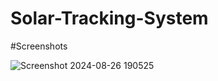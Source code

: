 # Solar-Tracking-System

#Screenshots

![Screenshot 2024-08-26 190525](https://github.com/user-attachments/assets/99d134e6-ad10-46e3-97aa-2bc5923e13ca)
